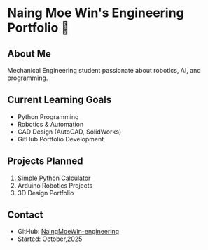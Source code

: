# Naing Moe Win's Engineering Portfolio 🚀

## About Me
Mechanical Engineering student passionate about robotics, AI, and programming.

## Current Learning Goals
- Python Programming
- Robotics & Automation
- CAD Design (AutoCAD, SolidWorks)
- GitHub Portfolio Development

## Projects Planned
1. Simple Python Calculator
2. Arduino Robotics Projects
3. 3D Design Portfolio

## Contact
- GitHub: [NaingMoeWin-engineering](https://github.com/NaingMoeWin-engineering)
- Started: October,2025
